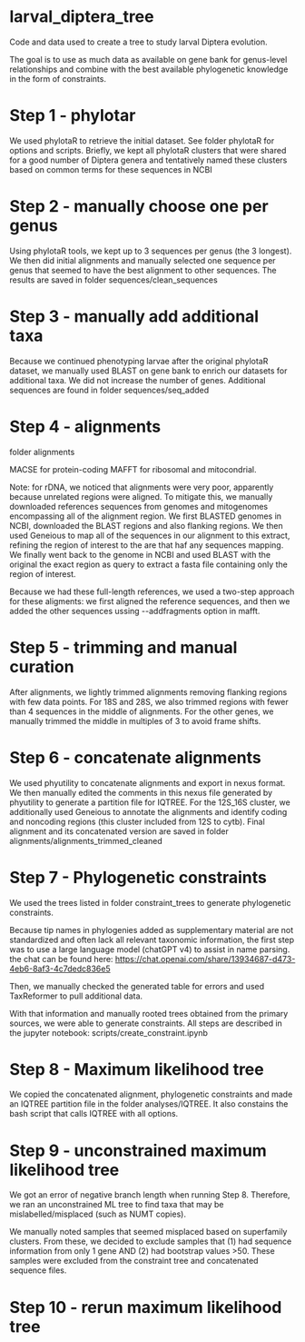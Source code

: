 # larval_diptera_tree
Code and data used to create a tree to study larval Diptera evolution.

The goal is to use as much data as available on gene bank for genus-level relationships and combine with the best available phylogenetic knowledge in the form of constraints.

# Step 1 - phylotar

We used phylotaR to retrieve the initial dataset. See folder phylotaR for options and scripts. Briefly, we kept all phylotaR clusters that were shared for a good number of Diptera genera and tentatively named these clusters based on common terms for these sequences in NCBI

# Step 2 - manually choose one per genus

Using phylotaR tools, we kept up to 3 sequences per genus (the 3 longest). We then did initial alignments and manually selected one sequence per genus that seemed to have the best alignment to other sequences. The results are saved in folder sequences/clean_sequences

# Step 3 - manually add additional taxa

Because we continued phenotyping larvae after the original phylotaR dataset, we manually used BLAST on gene bank to enrich our datasets for additional taxa. We did not increase the number of genes. Additional sequences are found in folder sequences/seq_added

# Step 4 - alignments

folder alignments

MACSE for protein-coding
MAFFT for ribosomal and mitocondrial. 

Note: for rDNA, we noticed that alignments were very poor, apparently because unrelated regions were aligned. To mitigate this, we manually downloaded references sequences from genomes and mitogenomes encompassing all of the alignment region. We first BLASTED genomes in NCBI, downloaded the BLAST regions and also flanking regions. We then used Geneious to map all of the sequences in our alignment to this extract, refining the region of interest to the are that haf any sequences mapping. We finally went back to the genome in NCBI and used BLAST with the original the exact region as query to extract a fasta file containing only the region of interest.

Because we had these full-length references, we used a two-step approach for these aligments: we first aligned the reference sequences, and then we added the other sequences ussing --addfragments option in mafft.

# Step 5 - trimming and manual curation

After alignments, we lightly trimmed alignments removing flanking regions with few data points. For 18S and 28S, we also trimmed regions with fewer than 4 sequences in the middle of alignments. For the other genes, we manually trimmed the middle in multiples of 3 to avoid frame shifts.

# Step 6 - concatenate alignments

We used phyutility to concatenate alignments and export in nexus format. We then manually edited the comments in this nexus file generated by phyutility to generate a partition file for IQTREE. For the 12S_16S cluster, we additionally used Geneious to annotate the alignments and identify coding and noncoding regions (this cluster included from 12S to cytb).
Final alignment and its concatenated version are saved in folder alignments/alignments_trimmed_cleaned

# Step 7 -  Phylogenetic constraints
We used the trees listed in folder constraint_trees to generate phylogenetic constraints.

Because tip names in phylogenies added as supplementary material are not standardized and often lack all relevant taxonomic information, the first step was to use a large language model (chatGPT v4) to assist in name parsing. the chat can be found here: https://chat.openai.com/share/13934687-d473-4eb6-8af3-4c7dedc836e5

Then, we manually checked the generated table for errors and used TaxReformer to pull additional data. 

With that information and manually rooted trees obtained from the primary sources, we were able to generate constraints. All steps are described in the  jupyter notebook: scripts/create_constraint.ipynb

# Step 8 - Maximum likelihood tree
We copied the concatenated alignment, phylogenetic constraints and made an IQTREE partition file in the folder analyses/IQTREE. It also constains the bash script that calls IQTREE with all options.

# Step 9 - unconstrained maximum likelihood tree
We got an error of negative branch length when running Step 8. Therefore, we ran an unconstrained ML tree to find taxa that may be mislabelled/misplaced (such as NUMT copies).

We manually noted samples that seemed misplaced based on superfamily clusters. From these, we decided to exclude samples that (1) had sequence information from only 1 gene AND (2) had bootstrap values >50. These samples were excluded from the constraint tree and concatenated sequence files.

# Step 10 - rerun maximum likelihood tree
